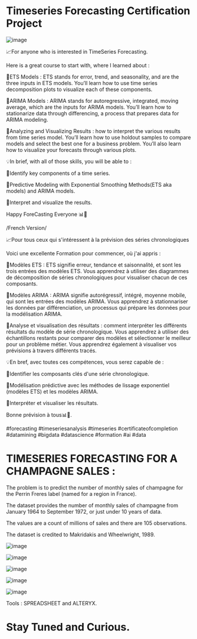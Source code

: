 # Timeseries Forecasting Certification Project
![image](https://user-images.githubusercontent.com/47457939/154361076-b6d4c462-9ea9-4236-ae9b-bcbfc2d3437e.png)

📈For anyone who is interested in TimeSeries Forecasting. 

Here is a great course to start with, where I learned about :

 📌ETS Models : ETS stands for error, trend, and seasonality, and are the three inputs in ETS models. You’ll learn how to use time series decomposition plots to visualize each of these components. 

📌ARIMA Models : ARIMA stands for autoregressive, integrated, moving average, which are the inputs for ARIMA models. You’ll learn how to stationarize data through differencing, a process that prepares data for ARIMA modeling.  

📌Analyzing and Visualizing Results : how to interpret the various results from time series model. You’ll learn how to use holdout samples to compare models and select the best one for a business problem. You’ll also learn how to visualize your forecasts through various plots.

💡In brief, with all of those skills, you will be able to :

🧠Identify key components of a time series.

🧠Predictive Modeling with Exponential Smoothing Methods(ETS aka models) and ARIMA models.

🧠Interpret and visualize the results.


 Happy ForeCasting Everyone 📊💯


/French Version/

📈Pour tous ceux qui s'intéressent à la prévision des séries chronologiques

 Voici une excellente Formation pour commencer, où j'ai appris :

 📌Modèles ETS : ETS signifie erreur, tendance et saisonnalité, et sont les trois entrées des modèles ETS. Vous apprendrez à utiliser des diagrammes de décomposition de séries chronologiques pour visualiser chacun de ces composants.

📌Modèles ARIMA : ARIMA signifie autorégressif, intégré, moyenne mobile, qui sont les entrées des modèles ARIMA. Vous apprendrez à stationnariser les données par différenciation, un processus qui prépare les données pour la modélisation ARIMA.

📌Analyse et visualisation des résultats : comment interpréter les différents résultats du modèle de série chronologique. Vous apprendrez à utiliser des échantillons restants pour comparer des modèles et sélectionner le meilleur pour un problème métier. Vous apprendrez également à visualiser vos prévisions à travers différents tracés.



💡En bref, avec toutes ces compétences, vous serez capable de :

🧠Identifier les composants clés d'une série chronologique.

 🧠Modélisation prédictive avec les méthodes de lissage exponentiel (modèles ETS) et les modèles ARIMA.

🧠Interpréter et visualiser les résultats.


 Bonne prévision à tous📊💯.

#forecasting #timeseriesanalysis #timeseries #certificateofcompletion #datamining #bigdata #datascience #formation #ai #data


# TIMESERIES FORECASTING FOR A CHAMPAGNE SALES :
The problem is to predict the number of monthly sales of champagne for the Perrin Freres label (named for a region in France).

The dataset provides the number of monthly sales of champagne from January 1964 to September 1972, or just under 10 years of data.

The values are a count of millions of sales and there are 105 observations.

The dataset is credited to Makridakis and Wheelwright, 1989.

![image](https://user-images.githubusercontent.com/47457939/154357598-ce5c7b03-2023-4d0d-a382-ab77afa1c0fe.png)

![image](https://user-images.githubusercontent.com/47457939/154357641-56f3eccd-9342-4435-8b21-ca2bec7fd851.png)

![image](https://user-images.githubusercontent.com/47457939/154357709-c129c250-dc31-4cfa-a5bc-96f851a7d66e.png)

![image](https://user-images.githubusercontent.com/47457939/154357748-a49be235-abfb-4f0e-811d-f719294a429b.png)

![image](https://user-images.githubusercontent.com/47457939/154357932-365ab859-18d0-45fd-9291-5657e3e175b1.png)


Tools : SPREADSHEET and ALTERYX. 

# Stay Tuned and Curious.
